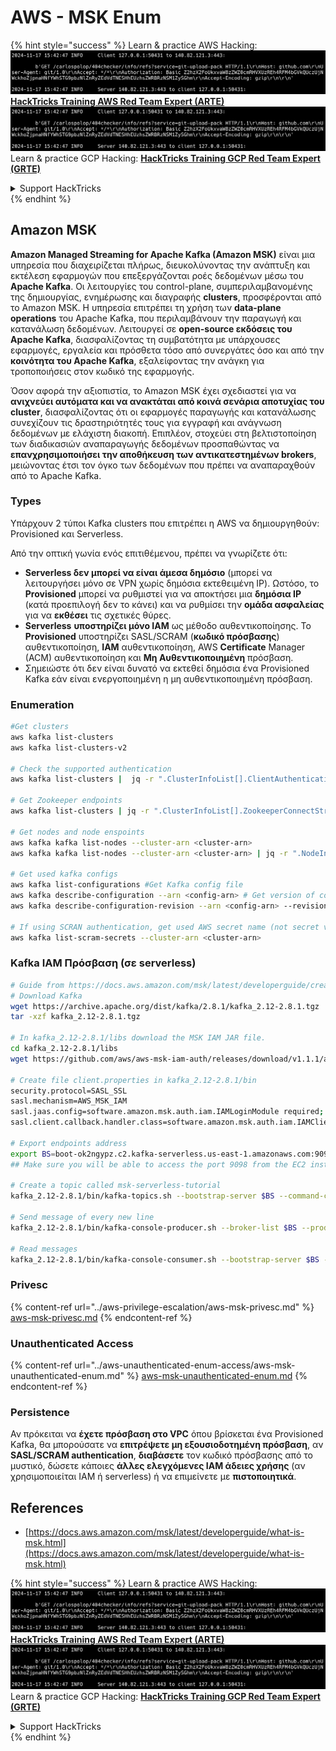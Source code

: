 # AWS - MSK Enum

{% hint style="success" %}
Learn & practice AWS Hacking:<img src="../../../.gitbook/assets/image (1).png" alt="" data-size="line">[**HackTricks Training AWS Red Team Expert (ARTE)**](https://training.hacktricks.xyz/courses/arte)<img src="../../../.gitbook/assets/image (1).png" alt="" data-size="line">\
Learn & practice GCP Hacking: <img src="../../../.gitbook/assets/image (2).png" alt="" data-size="line">[**HackTricks Training GCP Red Team Expert (GRTE)**<img src="../../../.gitbook/assets/image (2).png" alt="" data-size="line">](https://training.hacktricks.xyz/courses/grte)

<details>

<summary>Support HackTricks</summary>

* Check the [**subscription plans**](https://github.com/sponsors/carlospolop)!
* **Join the** 💬 [**Discord group**](https://discord.gg/hRep4RUj7f) or the [**telegram group**](https://t.me/peass) or **follow** us on **Twitter** 🐦 [**@hacktricks\_live**](https://twitter.com/hacktricks\_live)**.**
* **Share hacking tricks by submitting PRs to the** [**HackTricks**](https://github.com/carlospolop/hacktricks) and [**HackTricks Cloud**](https://github.com/carlospolop/hacktricks-cloud) github repos.

</details>
{% endhint %}

## Amazon MSK

**Amazon Managed Streaming for Apache Kafka (Amazon MSK)** είναι μια υπηρεσία που διαχειρίζεται πλήρως, διευκολύνοντας την ανάπτυξη και εκτέλεση εφαρμογών που επεξεργάζονται ροές δεδομένων μέσω του **Apache Kafka**. Οι λειτουργίες του control-plane, συμπεριλαμβανομένης της δημιουργίας, ενημέρωσης και διαγραφής **clusters**, προσφέρονται από το Amazon MSK. Η υπηρεσία επιτρέπει τη χρήση των **data-plane operations** του Apache Kafka, που περιλαμβάνουν την παραγωγή και κατανάλωση δεδομένων. Λειτουργεί σε **open-source εκδόσεις του Apache Kafka**, διασφαλίζοντας τη συμβατότητα με υπάρχουσες εφαρμογές, εργαλεία και πρόσθετα τόσο από συνεργάτες όσο και από την **κοινότητα του Apache Kafka**, εξαλείφοντας την ανάγκη για τροποποιήσεις στον κωδικό της εφαρμογής.

Όσον αφορά την αξιοπιστία, το Amazon MSK έχει σχεδιαστεί για να **ανιχνεύει αυτόματα και να ανακτάται από κοινά σενάρια αποτυχίας του cluster**, διασφαλίζοντας ότι οι εφαρμογές παραγωγής και κατανάλωσης συνεχίζουν τις δραστηριότητές τους για εγγραφή και ανάγνωση δεδομένων με ελάχιστη διακοπή. Επιπλέον, στοχεύει στη βελτιστοποίηση των διαδικασιών αναπαραγωγής δεδομένων προσπαθώντας να **επανχρησιμοποιήσει την αποθήκευση των αντικατεστημένων brokers**, μειώνοντας έτσι τον όγκο των δεδομένων που πρέπει να αναπαραχθούν από το Apache Kafka.

### **Types**

Υπάρχουν 2 τύποι Kafka clusters που επιτρέπει η AWS να δημιουργηθούν: Provisioned και Serverless.

Από την οπτική γωνία ενός επιτιθέμενου, πρέπει να γνωρίζετε ότι:

* **Serverless δεν μπορεί να είναι άμεσα δημόσιο** (μπορεί να λειτουργήσει μόνο σε VPN χωρίς δημόσια εκτεθειμένη IP). Ωστόσο, το **Provisioned** μπορεί να ρυθμιστεί για να αποκτήσει μια **δημόσια IP** (κατά προεπιλογή δεν το κάνει) και να ρυθμίσει την **ομάδα ασφαλείας** για να **εκθέσει** τις σχετικές θύρες.
* **Serverless** **υποστηρίζει μόνο IAM** ως μέθοδο αυθεντικοποίησης. Το **Provisioned** υποστηρίζει SASL/SCRAM (**κωδικό πρόσβασης**) αυθεντικοποίηση, **IAM** αυθεντικοποίηση, AWS **Certificate** Manager (ACM) αυθεντικοποίηση και **Μη Αυθεντικοποιημένη** πρόσβαση.
* Σημειώστε ότι δεν είναι δυνατό να εκτεθεί δημόσια ένα Provisioned Kafka εάν είναι ενεργοποιημένη η μη αυθεντικοποιημένη πρόσβαση.

### Enumeration
```bash
#Get clusters
aws kafka list-clusters
aws kafka list-clusters-v2

# Check the supported authentication
aws kafka list-clusters |  jq -r ".ClusterInfoList[].ClientAuthentication"

# Get Zookeeper endpoints
aws kafka list-clusters | jq -r ".ClusterInfoList[].ZookeeperConnectString, .ClusterInfoList[].ZookeeperConnectStringTls"

# Get nodes and node enspoints
aws kafka kafka list-nodes --cluster-arn <cluster-arn>
aws kafka kafka list-nodes --cluster-arn <cluster-arn> | jq -r ".NodeInfoList[].BrokerNodeInfo.Endpoints" # Get endpoints

# Get used kafka configs
aws kafka list-configurations #Get Kafka config file
aws kafka describe-configuration --arn <config-arn> # Get version of config
aws kafka describe-configuration-revision --arn <config-arn> --revision <version> # Get content of config version

# If using SCRAN authentication, get used AWS secret name (not secret value)
aws kafka list-scram-secrets --cluster-arn <cluster-arn>
```
### Kafka IAM Πρόσβαση (σε serverless)
```bash
# Guide from https://docs.aws.amazon.com/msk/latest/developerguide/create-serverless-cluster.html
# Download Kafka
wget https://archive.apache.org/dist/kafka/2.8.1/kafka_2.12-2.8.1.tgz
tar -xzf kafka_2.12-2.8.1.tgz

# In kafka_2.12-2.8.1/libs download the MSK IAM JAR file.
cd kafka_2.12-2.8.1/libs
wget https://github.com/aws/aws-msk-iam-auth/releases/download/v1.1.1/aws-msk-iam-auth-1.1.1-all.jar

# Create file client.properties in kafka_2.12-2.8.1/bin
security.protocol=SASL_SSL
sasl.mechanism=AWS_MSK_IAM
sasl.jaas.config=software.amazon.msk.auth.iam.IAMLoginModule required;
sasl.client.callback.handler.class=software.amazon.msk.auth.iam.IAMClientCallbackHandler

# Export endpoints address
export BS=boot-ok2ngypz.c2.kafka-serverless.us-east-1.amazonaws.com:9098
## Make sure you will be able to access the port 9098 from the EC2 instance (check VPS, subnets and SG)

# Create a topic called msk-serverless-tutorial
kafka_2.12-2.8.1/bin/kafka-topics.sh --bootstrap-server $BS --command-config client.properties --create --topic msk-serverless-tutorial --partitions 6

# Send message of every new line
kafka_2.12-2.8.1/bin/kafka-console-producer.sh --broker-list $BS --producer.config client.properties --topic msk-serverless-tutorial

# Read messages
kafka_2.12-2.8.1/bin/kafka-console-consumer.sh --bootstrap-server $BS --consumer.config client.properties --topic msk-serverless-tutorial --from-beginning
```
### Privesc

{% content-ref url="../aws-privilege-escalation/aws-msk-privesc.md" %}
[aws-msk-privesc.md](../aws-privilege-escalation/aws-msk-privesc.md)
{% endcontent-ref %}

### Unauthenticated Access

{% content-ref url="../aws-unauthenticated-enum-access/aws-msk-unauthenticated-enum.md" %}
[aws-msk-unauthenticated-enum.md](../aws-unauthenticated-enum-access/aws-msk-unauthenticated-enum.md)
{% endcontent-ref %}

### Persistence

Αν πρόκειται να **έχετε πρόσβαση στο VPC** όπου βρίσκεται ένα Provisioned Kafka, θα μπορούσατε να **επιτρέψετε μη εξουσιοδοτημένη πρόσβαση**, αν **SASL/SCRAM authentication**, **διαβάσετε** τον κωδικό πρόσβασης από το μυστικό, δώσετε κάποιες **άλλες ελεγχόμενες IAM άδειες χρήσης** (αν χρησιμοποιείται IAM ή serverless) ή να επιμείνετε με **πιστοποιητικά**.

## References

* [https://docs.aws.amazon.com/msk/latest/developerguide/what-is-msk.html](https://docs.aws.amazon.com/msk/latest/developerguide/what-is-msk.html)

{% hint style="success" %}
Learn & practice AWS Hacking:<img src="../../../.gitbook/assets/image (1).png" alt="" data-size="line">[**HackTricks Training AWS Red Team Expert (ARTE)**](https://training.hacktricks.xyz/courses/arte)<img src="../../../.gitbook/assets/image (1).png" alt="" data-size="line">\
Learn & practice GCP Hacking: <img src="../../../.gitbook/assets/image (2).png" alt="" data-size="line">[**HackTricks Training GCP Red Team Expert (GRTE)**<img src="../../../.gitbook/assets/image (2).png" alt="" data-size="line">](https://training.hacktricks.xyz/courses/grte)

<details>

<summary>Support HackTricks</summary>

* Check the [**subscription plans**](https://github.com/sponsors/carlospolop)!
* **Join the** 💬 [**Discord group**](https://discord.gg/hRep4RUj7f) or the [**telegram group**](https://t.me/peass) or **follow** us on **Twitter** 🐦 [**@hacktricks\_live**](https://twitter.com/hacktricks\_live)**.**
* **Share hacking tricks by submitting PRs to the** [**HackTricks**](https://github.com/carlospolop/hacktricks) and [**HackTricks Cloud**](https://github.com/carlospolop/hacktricks-cloud) github repos.

</details>
{% endhint %}
